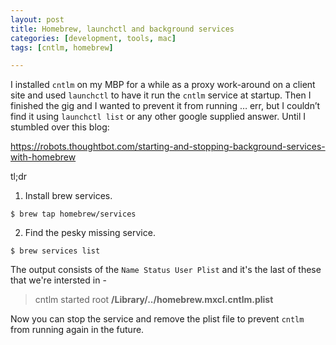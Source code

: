 ```yaml
---
layout: post
title: Homebrew, launchctl and background services
categories: [development, tools, mac]
tags: [cntlm, homebrew]

---
```


I installed `cntlm` on my MBP for a while as a proxy work-around on a client site and used `launchctl` to have it run the `cntlm` service at startup. Then I finished the gig and I wanted to prevent it from running … err, but I couldn’t find it using `launchctl list` or any other google supplied answer. Until I stumbled over this blog:

https://robots.thoughtbot.com/starting-and-stopping-background-services-with-homebrew

tl;dr

1. Install brew services.

`$ brew tap homebrew/services`

2. Find the pesky missing service.

`$ brew services list`

The output consists of the `Name Status User Plist` and it's the last of these that we're intersted in -

>cntlm started root **/Library/../homebrew.mxcl.cntlm.plist**

Now you can stop the service and remove the plist file to prevent `cntlm` from running again in the future.